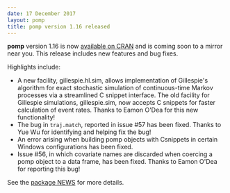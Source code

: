 ```yaml
---
date: 17 December 2017
layout: pomp
title: pomp version 1.16 released
---
```


**pomp** version 1.16 is now [available on CRAN](https://cran.r-project.org/package=pomp) and is coming soon to a mirror near you.
This release includes new features and bug fixes.

Highlights include:

- A new facility, gillespie.hl.sim, allows implementation of Gillespie's algorithm for exact stochastic simulation of continuous-time Markov processes via a streamlined C snippet interface.
  The old facility for Gillespie simulations, gillespie.sim, now accepts C snippets for faster calculation of event rates.
  Thanks to Eamon O'Dea for this new functionality!
- The bug in `traj.match`, reported in issue #57 has been fixed.
  Thanks to Yue Wu for identifying and helping fix the bug!
- An error arising when building pomp objects with Csnippets in certain Windows configurations has been fixed.
- Issue #56, in which covariate names are discarded when coercing a pomp object to a data frame, has been fixed.
  Thanks to Eamon O'Dea for reporting this bug!

See the [package NEWS](https://kingaa.github.io/pomp/NEWS/) for more details.
